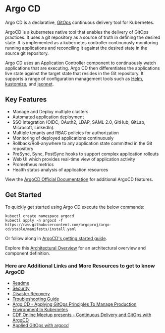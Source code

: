 # Argo CD

Argo CD is a declarative, [GitOps](https://www.gitops.tech/) continuous delivery tool for Kubernetes.

ArgoCD is a kubernetes native tool that enables the delivery of GitOps practices.  It uses a git repository as a source of truth in defining the desired state.  It is implemented as a kubernetes controller continuously monitoring running applications and reconciling it against the desired state in the source git repository.

Argo CD uses an Application Controller component to continuously watch applications that are executing.  Argo CD then differentiates the applications live state against the target state that resides in the Git repository. It supports a range of configuration management tools such as [Helm](https://helm.sh/), [kustomize](https://kustomize.io/), and [jsonnet](https://jsonnet.org/).

## Key Features

- Manage and Deploy multiple clusters
- Automated application deployment
- SSO Integration (OIDC, OAuth2, LDAP, SAML 2.0, GitHub, GitLab, Microsoft, LinkedIn).
- Multiple tenants and RBAC policies for authorization
- Monitoring of deployed applications continuously
- Rollback/Roll-anywhere to any application state committed in the Git repository
- PreSync, Sync, PostSync hooks to support complex application rollouts
- Web UI which provides real-time view of application activity
- Prometheus metrics
- Health status analysis of application resources

View the [ArgoCD Official Documentation](https://argo-cd.readthedocs.io/en/stable/#what-is-argo-cd) for additional ArgoCD features.

## Get Started

To quickly get started using Argo CD execute the below commands:

    kubectl create namespace argocd
    kubectl apply -n argocd -f https://raw.githubusercontent.com/argoproj/argo-cd/stable/manifests/install.yaml

Or follow along in [ArgoCD's getting started guide](https://argo-cd.readthedocs.io/en/stable/getting_started/).

Explore this [Architectural Overview](https://argo-cd.readthedocs.io/en/stable/operator-manual/architecture/) for an architectural overview and component definition.

### Here are Additional Links and More Resources to get to know ArgoCD

- [Readme](../README.md)
- [Security](./security.md)
- [Disaster Recovery](./disaster-recovery.md)
- [Troubleshooting Guide](./troubleshooting-guide.md)
- [Argo CD - Applying GitOps Principles To Manage Production Environment In Kubernetes](https://www.youtube.com/watch?v=vpWQeoaiRM4)
- [CDF Online Meetup presents - Continuous Delivery and GitOps with ArgoCD](https://www.youtube.com/watch?v=xAN8eTWHRU0)
- [Applied GitOps with argocd](https://thenewstack.io/applied-gitops-with-argocd/)
